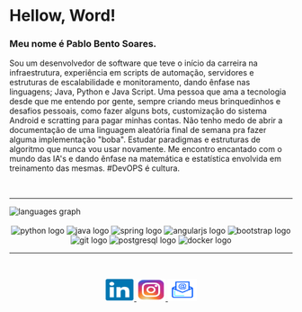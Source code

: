 <div>
 <h1>Hellow, Word!</h1>
 <h3>Meu nome é Pablo Bento Soares. </h3>
 <p>
 Sou um desenvolvedor de software que teve o início da carreira na infraestrutura, experiência em scripts de automação, servidores e estruturas de escalabilidade e monitoramento, dando ênfase nas linguagens; Java, Python e Java Script.
 Uma pessoa que ama a tecnologia desde que me entendo por gente, sempre criando meus brinquedinhos e desafios pessoais, como fazer alguns bots, customização do sistema Android e scratting para pagar minhas contas.
 Não tenho medo de abrir a documentação de uma linguagem aleatória final de semana pra fazer alguma implementação "boba". Estudar paradigmas e estruturas de algoritmo que nunca vou usar novamente.
 Me encontro encantado com o mundo das IA's e dando ênfase na matemática e estatística envolvida em treinamento das mesmas.
 #DevOPS é cultura.
 </p>
 <br>
 <hr>
 <img src="https://github-readme-stats.vercel.app/api/top-langs?locale=pt-br&hide_title=false&layout=compact&card_width=320&langs_count=6&theme=dracula&hide_border=false&username=idpablo&hide=html" height="150" alt="languages graph"  />
  <br>
 <br>
 <div align="center">
   <img src="https://cdn.jsdelivr.net/gh/devicons/devicon/icons/python/python-original.svg" height="40" width="52" alt="python logo"  />
   <img src="https://cdn.jsdelivr.net/gh/devicons/devicon/icons/java/java-original.svg" height="40" width="52" alt="java logo"  />
   <img src="https://cdn.jsdelivr.net/gh/devicons/devicon/icons/spring/spring-original.svg" height="40" width="52" alt="spring logo"  />
   <img src="https://cdn.jsdelivr.net/gh/devicons/devicon/icons/angularjs/angularjs-original.svg" height="40" width="52" alt="angularjs logo"  />
   <img src="https://cdn.jsdelivr.net/gh/devicons/devicon/icons/bootstrap/bootstrap-original.svg" height="40" width="52" alt="bootstrap logo"  />
   <img src="https://cdn.jsdelivr.net/gh/devicons/devicon/icons/git/git-original.svg" height="40" width="52" alt="git logo"  />
   <img src="https://cdn.jsdelivr.net/gh/devicons/devicon/icons/postgresql/postgresql-original.svg" height="40" width="52" alt="postgresql logo"  />
   <img src="https://cdn.jsdelivr.net/gh/devicons/devicon/icons/docker/docker-original.svg" height="40" width="52" alt="docker logo"  />
 </div>
 <hr>
 <br>
 <p align="center">
   <a href="https://www.linkedin.com/in/idpablo/" target="_blank">
     <img src="https://github.com/devicons/devicon/blob/master/icons/linkedin/linkedin-original.svg"  height="40" width="52" alt="linkedin logo">
   </a>
   <a href="https://www.instagram.com/i.pablo.dev/" target="_blank">
     <img src="https://github.com/idpablo/idpablo/blob/main/icon/instagram-1-svgrepo-com.svg" height="40" width="52" alt="instagram logo">
   </a>
   <a href="mailto:pablo.soares.dev@gmail.com" target="_blank">
     <img src="https://github.com/idpablo/idpablo/blob/main/icon/mail-reception-svgrepo-com.svg" height="40" width="52" alt="linkedin logo">
   </a>
 </p>
</div>
